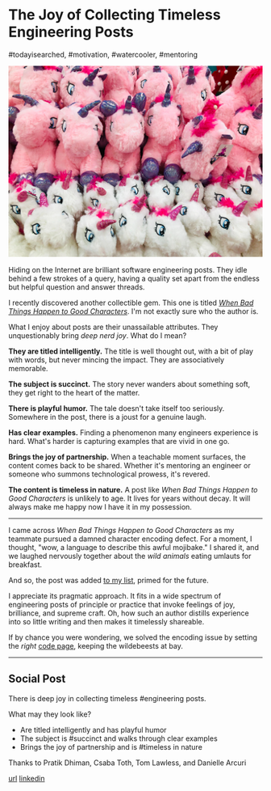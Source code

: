 # The Joy of Collecting Timeless Engineering Posts
#todayisearched, #motivation, #watercooler, #mentoring

![Photo by June Gathercole on Unsplash](images/36-01.jpeg)

Hiding on the Internet are brilliant software engineering posts. They idle behind a few strokes of a query, having a quality set apart from the endless but helpful question and answer threads.

I recently discovered another collectible gem. This one is titled *[When Bad Things Happen to Good Characters](http://hcibib.org/multilingual/badchars.htm)*. I'm not exactly sure who the author is.

What I enjoy about posts are their unassailable attributes. They unquestionably bring *deep nerd joy*. What do I mean?

**They are titled intelligently.** The title is well thought out, with a bit of play with words, but never mincing the impact. They are associatively memorable.

**The subject is succinct.** The story never wanders about something soft, they get right to the heart of the matter.

**There is playful humor.** The tale doesn't take itself too seriously. Somewhere in the post, there is a joust for a genuine laugh.

**Has clear examples.** Finding a phenomenon many engineers experience is hard. What's harder is capturing examples that are vivid in one go.

**Brings the joy of partnership.** When a teachable moment surfaces, the content comes back to be shared. Whether it's mentoring an engineer or someone who summons technological prowess, it's revered.

**The content is timeless in nature.** A post like *When Bad Things Happen to Good Characters* is unlikely to age. It lives for years without decay. It will always make me happy now I have it in my possession.

---

I came across *When Bad Things Happen to Good Characters* as my teammate pursued a damned character encoding defect. For a moment, I thought, "wow, a language to describe this awful mojibake." I shared it, and we laughed nervously together about the *wild animals* eating umlauts for breakfast.

And so, the post was added [to my list](https://github.com/solidi/learning-notes/blob/master/mentoring/shared-links.md), primed for the future.

I appreciate its pragmatic approach. It fits in a wide spectrum of engineering posts of principle or practice that invoke feelings of joy, brilliance, and supreme craft. Oh, how such an author distills experience into so little writing and then makes it timelessly shareable.

If by chance you were wondering, we solved the encoding issue by setting the *right* [code page](https://en.wikipedia.org/wiki/Code_page), keeping the wildebeests at bay.

---

## Social Post

There is deep joy in collecting timeless #engineering posts.

What may they look like?
- Are titled intelligently and has playful humor
- The subject is #succinct and walks through clear examples
- Brings the joy of partnership and is #timeless in nature

Thanks to Pratik Dhiman, Csaba Toth, Tom Lawless, and Danielle Arcuri

[url](https://dev.to/solidi/the-joy-of-collecting-timeless-engineering-posts-5el3)
[linkedin](https://www.linkedin.com/pulse/joy-collecting-timeless-engineering-posts-douglas-w-arcuri)
